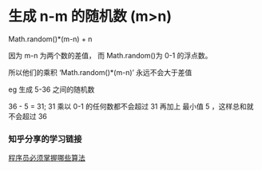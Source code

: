 # 生成 n-m 的随机数 (m>n)

Math.random()*(m-n) + n

因为 m-n 为两个数的差值， 而 Math.random()为 0-1 的浮点数。

所以他们的乘积 ‘Math.random()*(m-n)’ 永远不会大于差值

eg 生成 5-36 之间的随机数

36 - 5 = 31;
31 乘以 0-1 的任何数都不会超过 31
再加上 最小值 5 ，这样总和就不会超过 36

### 知乎分享的学习链接

[程序员必须掌握哪些算法](https://www.zhihu.com/question/23148377)
